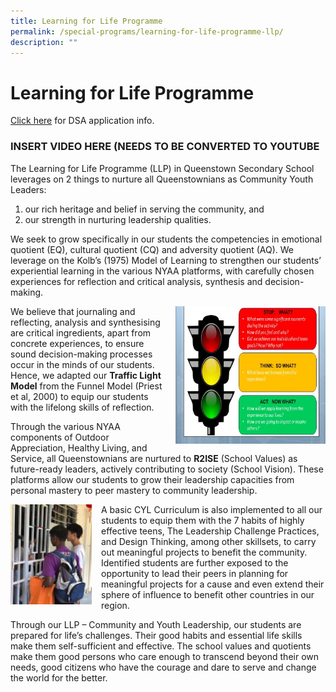 ```yaml
---
title: Learning for Life Programme
permalink: /special-programs/learning-for-life-programme-llp/
description: ""
---
```

Learning for Life Programme
===========================

[Click here](https://staging.d33coz43hxnqna.amplifyapp.com/admission/) for DSA application info.

### INSERT VIDEO HERE (NEEDS TO BE CONVERTED TO YOUTUBE

The Learning for Life Programme (LLP) in Queenstown Secondary School leverages on 2 things to nurture all Queenstownians as Community Youth Leaders:

1.  our rich heritage and belief in serving the community, and
2.  our strength in nurturing leadership qualities.

We seek to grow specifically in our students the competencies in emotional quotient (EQ), cultural quotient (CQ) and adversity quotient (AQ). We leverage on the Kolb’s (1975) Model of Learning to strengthen our students’ experiential learning in the various NYAA platforms, with carefully chosen experiences for reflection and critical analysis, synthesis and decision-making.


<img src="/images/Programmes/traffic-light.jpg" style="width:240px;height:220px;margin-left:15px;" align = "right">


We believe that journaling and reflecting, analysis and synthesising are critical ingredients, apart from concrete experiences, to ensure sound decision-making processes occur in the minds of our students. Hence, we adapted our **Traffic Light Model** from the Funnel Model (Priest et al, 2000) to equip our students with the lifelong skills of reflection.

Through the various NYAA components of Outdoor Appreciation, Healthy Living, and Service, all Queenstownians are nurtured to **R2ISE** (School Values) as future-ready leaders, actively contributing to society (School Vision). These platforms allow our students to grow their leadership capacities from personal mastery to peer mastery to community leadership.

<img src="/images/Programmes/student-113x150.jpg" style="width:130px;height:160px;margin-right:15px;" align = "left">

A basic CYL Curriculum is also implemented to all our students to equip them with the 7 habits of highly effective teens, The Leadership Challenge Practices, and Design Thinking, among other skillsets, to carry out meaningful projects to benefit the community. Identified students are further exposed to the opportunity to lead their peers in planning for meaningful projects for a cause and even extend their sphere of influence to benefit other countries in our region.

Through our LLP – Community and Youth Leadership, our students are prepared for life’s challenges. Their good habits and essential life skills make them self-sufficient and effective. The school values and quotients make them good persons who care enough to transcend beyond their own needs, good citizens who have the courage and dare to serve and change the world for the better.